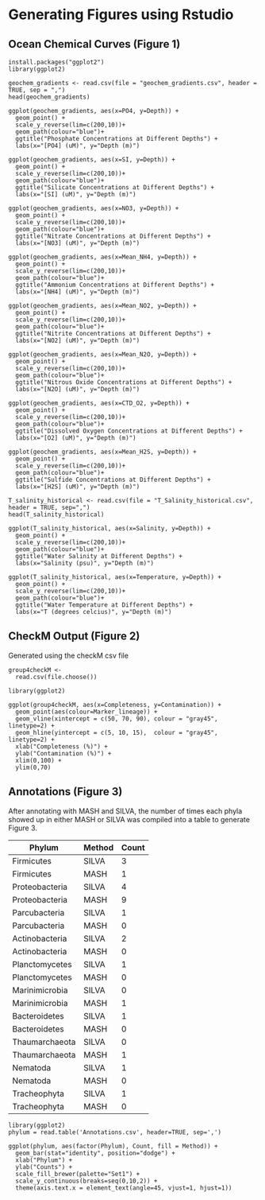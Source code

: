 # Generating Figures using Rstudio

## Ocean Chemical Curves (Figure 1)
```Rstudio
install.packages("ggplot2")
library(ggplot2)

geochem_gradients <- read.csv(file = "geochem_gradients.csv", header = TRUE, sep = ",")
head(geochem_gradients)

ggplot(geochem_gradients, aes(x=PO4, y=Depth)) +  
  geom_point() +
  scale_y_reverse(lim=c(200,10))+
  geom_path(colour="blue")+
  ggtitle("Phosphate Concentrations at Different Depths") +
  labs(x="[PO4] (uM)", y="Depth (m)")

ggplot(geochem_gradients, aes(x=SI, y=Depth)) +  
  geom_point() +
  scale_y_reverse(lim=c(200,10))+
  geom_path(colour="blue")+
  ggtitle("Silicate Concentrations at Different Depths") +
  labs(x="[SI] (uM)", y="Depth (m)")

ggplot(geochem_gradients, aes(x=NO3, y=Depth)) +  
  geom_point() +
  scale_y_reverse(lim=c(200,10))+
  geom_path(colour="blue")+
  ggtitle("Nitrate Concentrations at Different Depths") +
  labs(x="[NO3] (uM)", y="Depth (m)")

ggplot(geochem_gradients, aes(x=Mean_NH4, y=Depth)) +  
  geom_point() +
  scale_y_reverse(lim=c(200,10))+
  geom_path(colour="blue")+
  ggtitle("Ammonium Concentrations at Different Depths") +
  labs(x="[NH4] (uM)", y="Depth (m)")

ggplot(geochem_gradients, aes(x=Mean_NO2, y=Depth)) +  
  geom_point() +
  scale_y_reverse(lim=c(200,10))+
  geom_path(colour="blue")+
  ggtitle("Nitrite Concentrations at Different Depths") +
  labs(x="[NO2] (uM)", y="Depth (m)")

ggplot(geochem_gradients, aes(x=Mean_N2O, y=Depth)) +  
  geom_point() +
  scale_y_reverse(lim=c(200,10))+
  geom_path(colour="blue")+
  ggtitle("Nitrous Oxide Concentrations at Different Depths") +
  labs(x="[N2O] (uM)", y="Depth (m)")

ggplot(geochem_gradients, aes(x=CTD_O2, y=Depth)) +  
  geom_point() +
  scale_y_reverse(lim=c(200,10))+
  geom_path(colour="blue")+
  ggtitle("Dissolved Oxygen Concentrations at Different Depths") +
  labs(x="[O2] (uM)", y="Depth (m)")

ggplot(geochem_gradients, aes(x=Mean_H2S, y=Depth)) +  
  geom_point() +
  scale_y_reverse(lim=c(200,10))+
  geom_path(colour="blue")+
  ggtitle("Sulfide Concentrations at Different Depths") +
  labs(x="[H2S] (uM)", y="Depth (m)")

T_salinity_historical <- read.csv(file = "T_Salinity_historical.csv", header = TRUE, sep=",")
head(T_salinity_historical)

ggplot(T_salinity_historical, aes(x=Salinity, y=Depth)) +  
  geom_point() +
  scale_y_reverse(lim=c(200,10))+
  geom_path(colour="blue")+
  ggtitle("Water Salinity at Different Depths") +
  labs(x="Salinity (psu)", y="Depth (m)")

ggplot(T_salinity_historical, aes(x=Temperature, y=Depth)) +  
  geom_point() +
  scale_y_reverse(lim=c(200,10))+
  geom_path(colour="blue")+
  ggtitle("Water Temperature at Different Depths") +
  labs(x="T (degrees celcius)", y="Depth (m)")
```

## CheckM Output (Figure 2)

Generated using the checkM csv file
```
group4checkM <- 
  read.csv(file.choose())

library(ggplot2)

ggplot(group4checkM, aes(x=Completeness, y=Contamination)) +
  geom_point(aes(colour=Marker_lineage)) +
  geom_vline(xintercept = c(50, 70, 90), colour = "gray45", linetype=2) +
  geom_hline(yintercept = c(5, 10, 15),  colour = "gray45", linetype=2) + 
  xlab("Completeness (%)") +
  ylab("Contamination (%)") +
  xlim(0,100) +
  ylim(0,70)
```

## Annotations (Figure 3)

After annotating with MASH and SILVA, the number of times each phyla showed up in either MASH or SILVA was compiled into a table to generate Figure 3.

|Phylum	|Method	|Count|
|-------|--------|-------|
|Firmicutes	|SILVA	|3|
|Firmicutes	|MASH	|1|
|Proteobacteria	|SILVA|	4|
|Proteobacteria|	MASH	|9|
|Parcubacteria|	SILVA|	1|
|Parcubacteria|	MASH|	0|
|Actinobacteria|	SILVA|	2|
|Actinobacteria|	MASH|	0|
|Planctomycetes|	SILVA|	1|
|Planctomycetes|	MASH|	0|
|Marinimicrobia|	SILVA|	0|
|Marinimicrobia|	MASH	|1|
|Bacteroidetes|	SILVA|	1|
|Bacteroidetes|	MASH	|0|
|Thaumarchaeota|	SILVA|	0|
|Thaumarchaeota|	MASH	|1|
|Nematoda	|SILVA|	1|
|Nematoda	|MASH|	0|
|Tracheophyta	|SILVA|	1|
|Tracheophyta	|MASH|	0|


```
library(ggplot2)
phylum = read.table('Annotations.csv', header=TRUE, sep=',')

ggplot(phylum, aes(factor(Phylum), Count, fill = Method)) +
  geom_bar(stat="identity", position="dodge") +
  xlab("Phylum") +
  ylab("Counts") +
  scale_fill_brewer(palette="Set1") +
  scale_y_continuous(breaks=seq(0,10,2)) +
  theme(axis.text.x = element_text(angle=45, vjust=1, hjust=1))
```
